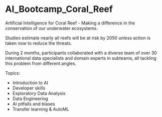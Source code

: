 # AI_Bootcamp_Coral_Reef
Artificial Intelligence for Coral Reef -  Making a difference in the conservation of our underwater ecosystems.

Studies estimate nearly all reefs will be at risk by 2050 unless action is taken now to reduce the threats.

During 2 months, participants collaborated with a diverse team of over 30 international data specialists and domain experts in subteams, all tackling this problem from different angles.

Topics:
- Introduction to AI
- Developer skills
- Exploratory Data Analysis
- Data Engineering
- AI pitfalls and biases
- Transfer learning & AutoML

